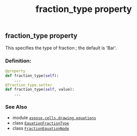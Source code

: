 ﻿---
title: fraction_type property
second_title: Aspose.Cells for Python via .NET API References
description: 
type: docs
weight: 150
url: /aspose.cells.drawing.equations/fractionequationnode/fraction_type/
is_root: false
---

## fraction_type property


This specifies the type of fraction ; the default is 'Bar'.
### Definition:
```python
@property
def fraction_type(self):
    ...
@fraction_type.setter
def fraction_type(self, value):
    ...
```

### See Also
* module [`aspose.cells.drawing.equations`](../../)
* class [`EquationFractionType`](/cells/python-net/aspose.cells.drawing.equations/equationfractiontype)
* class [`FractionEquationNode`](/cells/python-net/aspose.cells.drawing.equations/fractionequationnode)
